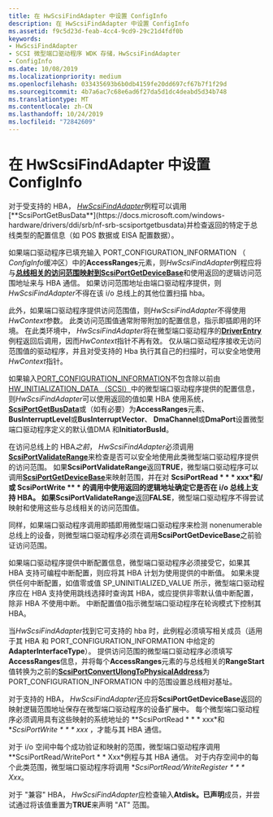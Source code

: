 ```yaml
---
title: 在 HwScsiFindAdapter 中设置 ConfigInfo
description: 在 HwScsiFindAdapter 中设置 ConfigInfo
ms.assetid: f9c5d23d-feab-4cc4-9cd9-29c21d4fdf0b
keywords:
- HwScsiFindAdapter
- SCSI 微型端口驱动程序 WDK 存储，HwScsiFindAdapter
- ConfigInfo
ms.date: 10/08/2019
ms.localizationpriority: medium
ms.openlocfilehash: 033435693b6b0db4159fe20dd697cf67b7f1f29d
ms.sourcegitcommit: 4b7a6ac7c68e6ad6f27da5d1dc4deabd5d34b748
ms.translationtype: MT
ms.contentlocale: zh-CN
ms.lasthandoff: 10/24/2019
ms.locfileid: "72842609"
---
```

# <a name="setting-up-configinfo-in-hwscsifindadapter"></a>在 HwScsiFindAdapter 中设置 ConfigInfo

对于受支持的 HBA， [*HwScsiFindAdapter*](https://docs.microsoft.com/previous-versions/windows/hardware/drivers/ff557300(v=vs.85))例程可以调用[**ScsiPortGetBusData**](https://docs.microsoft.com/windows-hardware/drivers/ddi/srb/nf-srb-scsiportgetbusdata)并检查返回的特定于总线类型的配置信息（如 POS 数据或 EISA 配置数据）。

如果端口驱动程序已填充输入 PORT_CONFIGURATION_INFORMATION （ *ConfigInfo*缓冲区）中的**AccessRanges**元素，则*HwScsiFindAdapter*例程应将与[**总线相关的访问范围映射到ScsiPortGetDeviceBase**](https://docs.microsoft.com/windows-hardware/drivers/ddi/srb/nf-srb-scsiportgetdevicebase)和使用返回的逻辑访问范围地址来与 HBA 通信。 如果访问范围地址由端口驱动程序提供，则*HwScsiFindAdapter*不得在该 i/o 总线上的其他位置扫描 hba。

此外，如果端口驱动程序提供访问范围值，则*HwScsiFindAdapter*不得使用*HwContext*参数。 此类访问范围值通常附带附加的配置信息，指示即插即用的环境。 在此类环境中， *HwScsiFindAdapter*将在微型端口驱动程序的[**DriverEntry**](driverentry-of-scsi-miniport-driver.md)例程返回后调用，因而*HwContext*指针不再有效。 仅从端口驱动程序接收无访问范围值的驱动程序，并且对受支持的 Hba 执行其自己的扫描时，可以安全地使用*HwContext*指针。

如果输入[PORT_CONFIGURATION_INFORMATION](https://docs.microsoft.com/windows-hardware/drivers/ddi/srb/ns-srb-_port_configuration_information)不包含除以前由[HW_INITIALIZATION_DATA （SCSI）](https://docs.microsoft.com/windows-hardware/drivers/ddi/srb/ns-srb-_hw_initialization_data)中的微型端口驱动程序提供的配置信息，则*HwScsiFindAdapter*可以使用返回的值如果 HBA 使用系统， [**ScsiPortGetBusData**](https://docs.microsoft.com/windows-hardware/drivers/ddi/srb/nf-srb-scsiportgetbusdata)或（如有必要）为**AccessRanges**元素、 **BusInterruptLevel**或**BusInterruptVector**、 **DmaChannel**或**DmaPort**设置微型端口驱动程序定义的默认值DMA 和**InitiatorBusId**。

在访问总线上的 HBA*之前*， *HwScsiFindAdapter*必须调用[**ScsiPortValidateRange**](https://docs.microsoft.com/windows-hardware/drivers/ddi/srb/nf-srb-scsiportvalidaterange)来检查是否可以安全地使用此类微型端口驱动程序提供的访问范围。 如果**ScsiPortValidateRange**返回**TRUE**，微型端口驱动程序可以调用[**ScsiPortGetDeviceBase**](https://docs.microsoft.com/windows-hardware/drivers/ddi/srb/nf-srb-scsiportgetdevicebase)来映射范围，并在对 **ScsiPortRead * * * xxx*和/或 **ScsiPortWrite ** * 的调用中使用返回的逻辑地址确定它是否在 i/o 总线上支持 HBA。 如果**ScsiPortValidateRange**返回**FALSE**，微型端口驱动程序不得尝试映射和使用这些与总线相关的访问范围值。

同样，如果端口驱动程序调用即插即用微型端口驱动程序来检测 nonenumerable 总线上的设备，则微型端口驱动程序必须在调用**ScsiPortGetDeviceBase**之前验证访问范围。

如果端口驱动程序提供中断配置信息，微型端口驱动程序必须接受它，如果其 HBA 支持可编程中断配置，则应将其 HBA 计划为使用提供的中断值。 如果未提供任何中断配置，如值零或值 SP_UNINITIALIZED_VALUE 所示，微型端口驱动程序应在 HBA 支持使用跳线选择时查询其 HBA，或应提供非零默认值中断配置，除非 HBA 不使用中断。 中断配置值0指示微型端口驱动程序在轮询模式下控制其 HBA。

当*HwScsiFindAdapter*找到它可支持的 hba 时，此例程必须填写相关成员（适用于其 HBA 和 PORT_CONFIGURATION_INFORMATION 中给定的**AdapterInterfaceType**）。 提供访问范围的微型端口驱动程序必须填写**AccessRanges**信息，并将每个**AccessRanges**元素的与总线相关的**RangeStart**值转换为之前的[**ScsiPortConvertUlongToPhysicalAddress**](https://docs.microsoft.com/windows-hardware/drivers/ddi/srb/nf-srb-scsiportconvertulongtophysicaladdress)为 PORT_CONFIGURATION_INFORMATION 中的范围设置总线相对基址。

对于支持的 HBA， *HwScsiFindAdapter*还应将**ScsiPortGetDeviceBase**返回的映射逻辑范围地址保存在微型端口驱动程序的设备扩展中。 每个微型端口驱动程序必须调用具有这些映射的系统地址的 **ScsiPortRead * * * xxx*和 **ScsiPortWrite * * * xxx* ，才能与其 HBA 通信。

对于 i/o 空间中每个成功验证和映射的范围，微型端口驱动程序调用 **ScsiPortRead/WritePort * * Xxx*例程与其 HBA 通信。 对于内存空间中的每个此类范围，微型端口驱动程序将调用 **ScsiPortRead/WriteRegister * * * Xxx*。

对于 "兼容" HBA， *HwScsiFindAdapter*应检查输入**Atdisk。已声明**成员，并尝试通过将该值重置为**TRUE**来声明 "AT" 范围。
